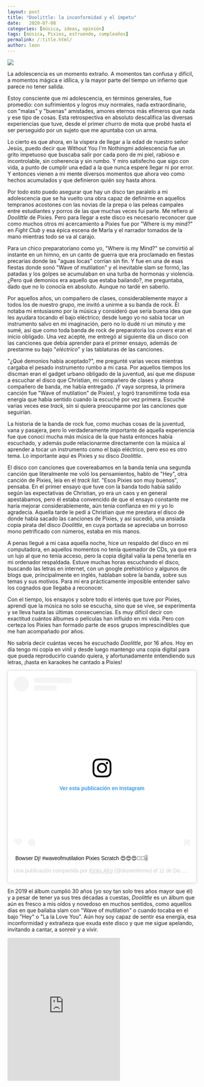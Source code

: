 ```yaml
---
layout: post
title: "Doolittle: la inconformidad y el ímpetu"
date:   2020-07-08
categories: [música, ideas, opinión]
tags: [música, Pixies, estruendo, cumpleaños]
permalink: /:title.html/
author: leon
---
```


![](https://rolandoradio.files.wordpress.com/2019/04/pixies-doolittle-h.jpg)

La adolescencia es un momento extraño. A momentos tan confusa y difícil, a momentos mágica e idílica, y la mayor parte del tiempo un infierno que parece no tener salida.

Estoy consciente que mi adolescencia, en términos generales, fue promedio: con sufrimientos y logros muy normales, nada extraordinario, con "malas" y "buenas" amistades, amores eternos más efímeros que nada y ese tipo de cosas. Esta retrospectiva en absoluto descalifica las diversas experiencias que tuve, desde el primer churro de mota que probé hasta el ser perseguido por un sujeto que me apuntaba con un arma.

Lo cierto es que ahora, en la víspera de llegar a la edad de nuestro señor Jesús, puedo decir que Without You I'm Nothingmi adolescencia fue un grito impetuoso que buscaba salir por cada poro de mi piel, rabioso e incontrolable, sin coherencia y sin rumbo. Y miro satisfecho que sigo con vida, a punto de cumplir una edad a la que nunca esperé llegar ni por error. Y entonces vienen a mi mente diversos momentos que ahora veo como hechos acumulados y que definieron quién soy hasta ahora.

Por todo esto puedo asegurar que hay un disco tan paralelo a mi adolescencia que se ha vuelto una obra capaz de definirme en aquellos tempranos acostones con las novias de la prepa o las peleas campales entre estudiantes y porros de las que muchas veces fui parte. Me refiero al *Doolittle* de Pixies. Pero para llegar a este disco es necesario reconocer que como muchos otros mi acercamiento a Pixies fue por "Where is my mind?" en *Fight Club* y esa épica escena de Marla y el narrador tomados de la mano mientras todo se va al carajo.

Para un chico preparatoriano como yo, "Where is my Mind?" se convirtió al instante en un himno, en un canto de guerra que era proclamado en fiestas precarias donde las "aguas locas" corrían sin fin. Y fue en una de esas fiestas donde sonó "Wave of mutilation" y el inevitable slam se formó, las patadas y los golpes se acumulaban en una turba de hormonas y violencia. ¿Pero qué demonios era aquello que estaba bailando?, me preguntaba, dado que no lo conocía en absoluto. Aunque no tardé en saberlo.

Por aquellos años, un compañero de clases, considerablemente mayor a todos los de nuestro grupo, me invitó a unirme a su banda de rock. Él notaba mi entusiasmo por la música y consideró que sería buena idea que les ayudara tocando el bajo eléctrico; desde luego yo no sabía tocar un instrumento salvo en mi imaginación, pero no lo dudé ni un minuto y me sumé, así que como toda banda de rock de preparatoria los *covers* eran el inicio obligado. Una vez acepté, me entregó al siguiente día un disco con las canciones que debía aprender para el primer ensayo, además de prestarme su bajo "*eléctrico*" y las tablaturas de las canciones.

"¿Qué demonios había aceptado?", me pregunté varias veces mientras cargaba el pesado instrumento rumbo a mi casa. Por aquellos tiempos los discman eran el gadget urbano obligado de la juventud, así que me dispuse a escuchar el disco que Christian, mi compañero de clases y ahora compañero de banda, me había entregado. ¡Y vaya sorpresa, la primera canción fue "Wave of mutilation" de Pixies!, y logró transmitirme toda esa energía que había sentido cuando la escuché por vez primera. Escuché varias veces ese *track*, sin si quiera preocuparme por las canciones que seguirían.

La historia de la banda de rock fue, como muchas cosas de la juventud, vana y pasajera, pero lo verdaderamente importante de aquella experiencia fue que conocí mucha más música de la que hasta entonces había escuchado, y además pude relacionarme directamente con la música al aprender a tocar un instrumento como el bajo eléctrico, pero eso es otro tema. Lo importante aquí es Pixies y su disco *Doolittle*.

El disco con canciones que covereabamos en la banda tenía una segunda canción que literalmente me voló los pensamientos, hablo de "Hey", otra canción de Pixies, leía en el *track list*. "Esos Pixies son muy buenos", pensaba. En el primer ensayo que tuve con la banda todo había salido según las expectativas de Christian, yo era un caos y en general apestábamos, pero él estaba convencido de que el ensayo constante me haría mejorar considerablemente, aún tenía confianza en mí y yo lo agradecía. Aquella tarde le pedí a Christian que me prestara el disco de donde había sacado las canciones de Pixies, y así sucedió, una ansiada copia pirata del disco *Doolittle*, en cuya portada se apreciaba un borroso mono petrificado con números, estaba en mis manos.

A penas llegué a mi casa aquella noche, hice un respaldo del disco en mi computadora, en aquellos momentos no tenía quemador de CDs, ya que era un lujo al que no tenía acceso, pero la copia digital valía la pena tenerla en mi ordenador respaldada. Estuve muchas horas escuchando el disco, buscando las letras en internet, con un google prehistórico y algunos de blogs que, principalmente en inglés, hablaban sobre la banda, sobre sus temas y sus motivos. Para mí era prácticamente imposible entender salvo los cognados que llegaba a reconocer.

Con el tiempo, los ensayos y sobre todo el interés que tuve por Pixies, aprendí que la música no solo se escucha, sino que se vive, se experimenta y se lleva hasta las últimas consecuencias. Es muy difícil decir con exactitud cuántos álbumes o películas han influido en mi vida. Pero con certeza los Pixies han formado parte de esos grupos imprescindibles que me han acompañado por años.

No sabría decir cuántas veces he escuchado *Doolittle*, por 16 años. Hoy en día tengo mi copia en vinil y desde luego mantengo una copia digital para que pueda reproducirlo cuando quiera, y afortunadamente entendiendo sus letras, ¡hasta en karaokes he cantado a Pixies!

<blockquote class="instagram-media" data-instgrm-captioned data-instgrm-permalink="https://www.instagram.com/p/BclPa-DnONL/?utm_source=ig_embed&amp;utm_campaign=loading" data-instgrm-version="12" style=" background:#FFF; border:0; border-radius:3px; box-shadow:0 0 1px 0 rgba(0,0,0,0.5),0 1px 10px 0 rgba(0,0,0,0.15); margin: 1px; max-width:540px; min-width:326px; padding:0; width:99.375%; width:-webkit-calc(100% - 2px); width:calc(100% - 2px);"><div style="padding:16px;"> <a href="https://www.instagram.com/p/BclPa-DnONL/?utm_source=ig_embed&amp;utm_campaign=loading" style=" background:#FFFFFF; line-height:0; padding:0 0; text-align:center; text-decoration:none; width:100%;" target="_blank"> <div style=" display: flex; flex-direction: row; align-items: center;"> <div style="background-color: #F4F4F4; border-radius: 50%; flex-grow: 0; height: 40px; margin-right: 14px; width: 40px;"></div> <div style="display: flex; flex-direction: column; flex-grow: 1; justify-content: center;"> <div style=" background-color: #F4F4F4; border-radius: 4px; flex-grow: 0; height: 14px; margin-bottom: 6px; width: 100px;"></div> <div style=" background-color: #F4F4F4; border-radius: 4px; flex-grow: 0; height: 14px; width: 60px;"></div></div></div><div style="padding: 19% 0;"></div> <div style="display:block; height:50px; margin:0 auto 12px; width:50px;"><svg width="50px" height="50px" viewBox="0 0 60 60" version="1.1" xmlns="https://www.w3.org/2000/svg" xmlns:xlink="https://www.w3.org/1999/xlink"><g stroke="none" stroke-width="1" fill="none" fill-rule="evenodd"><g transform="translate(-511.000000, -20.000000)" fill="#000000"><g><path d="M556.869,30.41 C554.814,30.41 553.148,32.076 553.148,34.131 C553.148,36.186 554.814,37.852 556.869,37.852 C558.924,37.852 560.59,36.186 560.59,34.131 C560.59,32.076 558.924,30.41 556.869,30.41 M541,60.657 C535.114,60.657 530.342,55.887 530.342,50 C530.342,44.114 535.114,39.342 541,39.342 C546.887,39.342 551.658,44.114 551.658,50 C551.658,55.887 546.887,60.657 541,60.657 M541,33.886 C532.1,33.886 524.886,41.1 524.886,50 C524.886,58.899 532.1,66.113 541,66.113 C549.9,66.113 557.115,58.899 557.115,50 C557.115,41.1 549.9,33.886 541,33.886 M565.378,62.101 C565.244,65.022 564.756,66.606 564.346,67.663 C563.803,69.06 563.154,70.057 562.106,71.106 C561.058,72.155 560.06,72.803 558.662,73.347 C557.607,73.757 556.021,74.244 553.102,74.378 C549.944,74.521 548.997,74.552 541,74.552 C533.003,74.552 532.056,74.521 528.898,74.378 C525.979,74.244 524.393,73.757 523.338,73.347 C521.94,72.803 520.942,72.155 519.894,71.106 C518.846,70.057 518.197,69.06 517.654,67.663 C517.244,66.606 516.755,65.022 516.623,62.101 C516.479,58.943 516.448,57.996 516.448,50 C516.448,42.003 516.479,41.056 516.623,37.899 C516.755,34.978 517.244,33.391 517.654,32.338 C518.197,30.938 518.846,29.942 519.894,28.894 C520.942,27.846 521.94,27.196 523.338,26.654 C524.393,26.244 525.979,25.756 528.898,25.623 C532.057,25.479 533.004,25.448 541,25.448 C548.997,25.448 549.943,25.479 553.102,25.623 C556.021,25.756 557.607,26.244 558.662,26.654 C560.06,27.196 561.058,27.846 562.106,28.894 C563.154,29.942 563.803,30.938 564.346,32.338 C564.756,33.391 565.244,34.978 565.378,37.899 C565.522,41.056 565.552,42.003 565.552,50 C565.552,57.996 565.522,58.943 565.378,62.101 M570.82,37.631 C570.674,34.438 570.167,32.258 569.425,30.349 C568.659,28.377 567.633,26.702 565.965,25.035 C564.297,23.368 562.623,22.342 560.652,21.575 C558.743,20.834 556.562,20.326 553.369,20.18 C550.169,20.033 549.148,20 541,20 C532.853,20 531.831,20.033 528.631,20.18 C525.438,20.326 523.257,20.834 521.349,21.575 C519.376,22.342 517.703,23.368 516.035,25.035 C514.368,26.702 513.342,28.377 512.574,30.349 C511.834,32.258 511.326,34.438 511.181,37.631 C511.035,40.831 511,41.851 511,50 C511,58.147 511.035,59.17 511.181,62.369 C511.326,65.562 511.834,67.743 512.574,69.651 C513.342,71.625 514.368,73.296 516.035,74.965 C517.703,76.634 519.376,77.658 521.349,78.425 C523.257,79.167 525.438,79.673 528.631,79.82 C531.831,79.965 532.853,80.001 541,80.001 C549.148,80.001 550.169,79.965 553.369,79.82 C556.562,79.673 558.743,79.167 560.652,78.425 C562.623,77.658 564.297,76.634 565.965,74.965 C567.633,73.296 568.659,71.625 569.425,69.651 C570.167,67.743 570.674,65.562 570.82,62.369 C570.966,59.17 571,58.147 571,50 C571,41.851 570.966,40.831 570.82,37.631"></path></g></g></g></svg></div><div style="padding-top: 8px;"> <div style=" color:#3897f0; font-family:Arial,sans-serif; font-size:14px; font-style:normal; font-weight:550; line-height:18px;"> Ver esta publicación en Instagram</div></div><div style="padding: 12.5% 0;"></div> <div style="display: flex; flex-direction: row; margin-bottom: 14px; align-items: center;"><div> <div style="background-color: #F4F4F4; border-radius: 50%; height: 12.5px; width: 12.5px; transform: translateX(0px) translateY(7px);"></div> <div style="background-color: #F4F4F4; height: 12.5px; transform: rotate(-45deg) translateX(3px) translateY(1px); width: 12.5px; flex-grow: 0; margin-right: 14px; margin-left: 2px;"></div> <div style="background-color: #F4F4F4; border-radius: 50%; height: 12.5px; width: 12.5px; transform: translateX(9px) translateY(-18px);"></div></div><div style="margin-left: 8px;"> <div style=" background-color: #F4F4F4; border-radius: 50%; flex-grow: 0; height: 20px; width: 20px;"></div> <div style=" width: 0; height: 0; border-top: 2px solid transparent; border-left: 6px solid #f4f4f4; border-bottom: 2px solid transparent; transform: translateX(16px) translateY(-4px) rotate(30deg)"></div></div><div style="margin-left: auto;"> <div style=" width: 0px; border-top: 8px solid #F4F4F4; border-right: 8px solid transparent; transform: translateY(16px);"></div> <div style=" background-color: #F4F4F4; flex-grow: 0; height: 12px; width: 16px; transform: translateY(-4px);"></div> <div style=" width: 0; height: 0; border-top: 8px solid #F4F4F4; border-left: 8px solid transparent; transform: translateY(-4px) translateX(8px);"></div></div></div></a> <p style=" margin:8px 0 0 0; padding:0 4px;"> <a href="https://www.instagram.com/p/BclPa-DnONL/?utm_source=ig_embed&amp;utm_campaign=loading" style=" color:#000; font-family:Arial,sans-serif; font-size:14px; font-style:normal; font-weight:normal; line-height:17px; text-decoration:none; word-wrap:break-word;" target="_blank">Bowser Dj! #waveofmutilation Pixies Scratch 😍😍😍🎵🎵🎚</a></p> <p style=" color:#c9c8cd; font-family:Arial,sans-serif; font-size:14px; line-height:17px; margin-bottom:0; margin-top:8px; overflow:hidden; padding:8px 0 7px; text-align:center; text-overflow:ellipsis; white-space:nowrap;">Una publicación compartida por <a href="https://www.instagram.com/diosenfermo/?utm_source=ig_embed&amp;utm_campaign=loading" style=" color:#c9c8cd; font-family:Arial,sans-serif; font-size:14px; font-style:normal; font-weight:normal; line-height:17px;" target="_blank"> Kinky Afro</a> (@diosenfermo) el <time style=" font-family:Arial,sans-serif; font-size:14px; line-height:17px;" datetime="2017-12-12T00:24:01+00:00">11 de Dic de 2017 a las 4:24 PST</time></p></div></blockquote> <script async src="//www.instagram.com/embed.js"></script>

En 2019 el álbum cumplió 30 años (yo soy tan solo tres años mayor que él) y a pesar de tener ya sus tres décadas a cuestas, *Doolittle* es un álbum que aún es fresco a mis oídos y novedoso en muchos sentidos, como aquellos días en que bailaba slam con "Wave of mutilation" o cuando tocaba en el bajo "Hey" o "La la Love You". Aún hoy soy capaz de sentir esa energía, esa inconformidad y extrañeza que exuda este disco y que me sigue apelando, invitando a cantar, a sonreir y a vivir.

<iframe src="https://open.spotify.com/embed/album/6ymZBbRSmzAvoSGmwAFoxm" width="300" height="380" frameborder="0" allowtransparency="true" allow="encrypted-media"></iframe>
